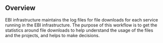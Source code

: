 ## Overview

EBI infrastructure maintains the log files for file downloads for each service running in the EBI infrastructure.
The purpose of this workflow is to get the statistics around file downloads to help understand the usage of the files and the projects, and helps to make decisions. 
